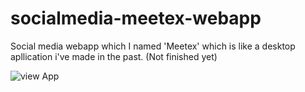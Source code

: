 # socialmedia-meetex-webapp
Social media webapp which I named 'Meetex' which is like a desktop apllication i've made in the past. (Not finished yet)

 ![view App](/welcome.png)
